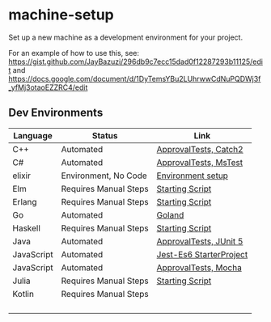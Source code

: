 # machine-setup
Set up a new machine as a development environment for your project.

For an example of how to use this, see: https://gist.github.com/JayBazuzi/296db9c7ecc15dad0f12287293b11125/edit and https://docs.google.com/document/d/1DyTemsYBu2LUhrwwCdNuPQDWj3f_yfMj3otaoEZZRC4/edit

## Dev Environments

| Language | Status | Link | 
| -------- | ------ | ---- |
| C++     | Automated | [ApprovalTests, Catch2](/approvals/ApprovalTests.cpp.StarterProject/blob/master/install.windows.ps1) |
| C#    | Automated | [ApprovalTests, MsTest](/approvals/ApprovalTests.Net.StarterProject/blob/master/install.windows.ps1) | 
| elixir    | Environment, No Code | [Environment setup](/JayBazuzi/machine-setup/blob/main/elixir-intellij.ps1) |
| Elm | Requires Manual Steps |[Starting Script](/JayBazuzi/machine-setup/blob/main/dev_environments/elm.ps1)|
| Erlang | Requires Manual Steps |[Starting Script](/JayBazuzi/machine-setup/blob/main/dev_environments/erlang.ps1)|
| Go | Automated |[Goland](/JayBazuzi/machine-setup/blob/main/dev_environments/golang.ps1)|
| Haskell | Requires Manual Steps |[Starting Script](/JayBazuzi/machine-setup/blob/main/dev_environments/haskell.ps1)|
| Java     | Automated | [ApprovalTests, JUnit 5](/approvals/ApprovalTests.java.StarterProject/blob/master/install.windows.ps1) | 
| JavaScript | Automated |[Jest-Es6 StarterProject](/jmasonlee/JavaScript.jest.es6.StarterProject/MachineSetup.windows.ps1)|
| JavaScript | Automated |[ApprovalTests, Mocha](/approvals/ApprovalTests.js.StarterProject/master/install.windows.ps1)|
| Julia | Requires Manual Steps |[Starting Script](dev_environments/julia.ps1)|
| Kotlin | Requires Manual Steps |[]()|
|  |  |[]()|
|  |  |[]()|
|  |  |[]()|
|  |  |[]()|
